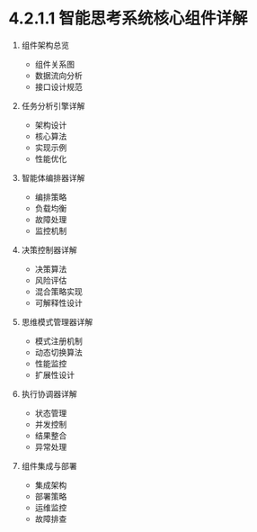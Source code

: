 # 4.2.1.1 智能思考系统核心组件详解

1. 组件架构总览
   - 组件关系图
   - 数据流向分析
   - 接口设计规范

2. 任务分析引擎详解
   - 架构设计
   - 核心算法
   - 实现示例
   - 性能优化

3. 智能体编排器详解
   - 编排策略
   - 负载均衡
   - 故障处理
   - 监控机制

4. 决策控制器详解
   - 决策算法
   - 风险评估
   - 混合策略实现
   - 可解释性设计

5. 思维模式管理器详解
   - 模式注册机制
   - 动态切换算法
   - 性能监控
   - 扩展性设计

6. 执行协调器详解
   - 状态管理
   - 并发控制
   - 结果整合
   - 异常处理

7. 组件集成与部署
   - 集成架构
   - 部署策略
   - 运维监控
   - 故障排查